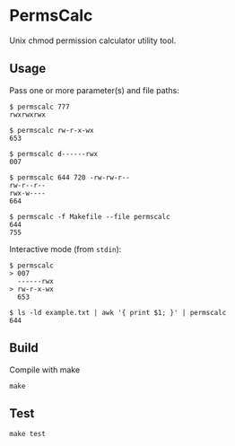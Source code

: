 # PermsCalc

Unix chmod permission calculator utility tool.

## Usage

Pass one or more parameter(s) and file paths:

```
$ permscalc 777
rwxrwxrwx

$ permscalc rw-r-x-wx
653

$ permscalc d------rwx
007

$ permscalc 644 720 -rw-rw-r--
rw-r--r--
rwx-w----
664

$ permscalc -f Makefile --file permscalc
644
755
```

Interactive mode (from `stdin`):

```
$ permscalc
> 007
  ------rwx
> rw-r-x-wx
  653

$ ls -ld example.txt | awk '{ print $1; }' | permscalc
644
```

## Build

Compile with make

```
make
```

## Test

```
make test
```
